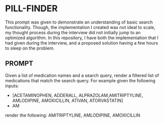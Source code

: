 # PILL-FINDER
This prompt was given to demonstrate an understanding of basic search
functionality.  Though, the implementation I created was not ideal to
scale, my thought process during the interview did not initially jump
to an optimized algorithm. In this repository, I have both the 
implementation that I had given during the interview, and a proposed
solution having a few hours to sleep on the problem.

## PROMPT
Given a list of medication names and a search query, render a filtered
list of medications that match the search query.  For example given
the following inputs:
- [ACETAMINOPHEN, ADDERALL, ALPRAZOLAM,AMITRIPTYLINE, AMLODIPINE, AMOXICILLIN, ATIVAN, ATORVASTATIN]
- AM

render the following:
AMITRIPTYLINE,
AMLODIPINE,
AMOXICILLIN

